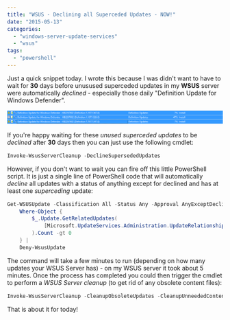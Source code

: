 ```yaml
---
title: "WSUS - Declining all Superceded Updates - NOW!"
date: "2015-05-13"
categories:
  - "windows-server-update-services"
  - "wsus"
tags:
  - "powershell"
---
```


Just a quick snippet today. I wrote this because I was didn't want to have to wait for **30** days before unusused superceded updates in my **WSUS** server were automatically _declined_ - especially those daily "Definition Update for Windows Defender".

[![ss_wsus_definitionupdates](/images/ss_wsus_definitionupdates.png?w=660)](/images/ss_wsus_definitionupdates.png)

If you're happy waiting for these _unused superceded updates_ to be _declined_ after **30** days then you can just use the following cmdlet:

```powershell
Invoke-WsusServerCleanup -DeclineSupersededUpdates
```

However, if you don't want to wait you can fire off this little PowerShell script. It is just a single line of PowerShell code that will automatically _decline_ all updates with a status of anything except for declined and has at least one _superceding_ update:

```powershell
Get-WSUSUpdate -Classification All -Status Any -Approval AnyExceptDeclined |
    Where-Object {
        $_.Update.GetRelatedUpdates(
            [Microsoft.UpdateServices.Administration.UpdateRelationship]::UpdatesThatSupersedeThisUpdate
        ).Count -gt 0
    } |
    Deny-WsusUpdate
```

The command will take a few minutes to run (depending on how many updates your WSUS Server has) - on my WSUS server it took about 5 minutes. Once the process has completed you could then trigger the cmdlet to perform a _WSUS Server cleanup_ (to get rid of any obsolete content files):

```powershell
Invoke-WsusServerCleanup -CleanupObsoleteUpdates -CleanupUnneededContentFiles
```

That is about it for today!
